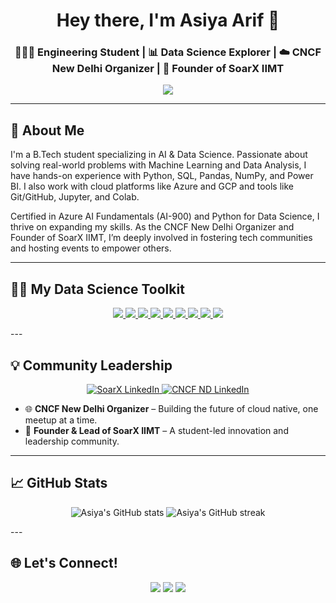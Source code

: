 <h1 align="center"> Hey there, I'm Asiya Arif 👋</h1>
<h3 align="center">👩🏼‍💻 Engineering Student | 📊 Data Science Explorer | ☁️ CNCF New Delhi Organizer | 🦅 Founder of SoarX IIMT</h3>

<p align="center">
  <img src="https://readme-typing-svg.herokuapp.com?font=Fira+Code&weight=500&size=22&pause=1000&color=FF61D6&center=true&vCenter=true&width=600&lines=🌟+Curious+mind+with+a+love+for+data;🧠+Transforming+ideas+into+intelligent+systems;💬+Let’s+talk+data%2C+cloud%2C+AI%2C+and+communities;🎯+Learning+every+day+to+lead+the+way!" />
</p>

---

## 🌟 About Me

I'm a B.Tech student specializing in AI & Data Science. Passionate about solving real-world problems with Machine Learning and Data Analysis, I have hands-on experience with Python, SQL, Pandas, NumPy, and Power BI. I also work with cloud platforms like Azure and GCP and tools like Git/GitHub, Jupyter, and Colab.

Certified in Azure AI Fundamentals (AI-900) and Python for Data Science, I thrive on expanding my skills. As the CNCF New Delhi Organizer and Founder of SoarX IIMT, I’m deeply involved in fostering tech communities and hosting events to empower others.


---

## 👩‍🔬 My Data Science Toolkit

<p align="center">
  <a href="https://www.python.org/">
    <img src="https://img.shields.io/badge/-Python-FFD43B?style=for-the-badge&logo=python&logoColor=black&color=gradient&logoWidth=35&edge-radius=25" />
  </a>
  <a href="https://jupyter.org/">
    <img src="https://img.shields.io/badge/-Jupyter-F37626?style=for-the-badge&logo=jupyter&logoColor=white&color=gradient&logoWidth=35&edge-radius=25" />
  </a>
  <a href="https://pandas.pydata.org/">
    <img src="https://img.shields.io/badge/-Pandas-150458?style=for-the-badge&logo=pandas&logoColor=white&color=gradient&logoWidth=35&edge-radius=25" />
  </a>
  <a href="https://numpy.org/">
    <img src="https://img.shields.io/badge/-Numpy-013243?style=for-the-badge&logo=numpy&logoColor=white&color=gradient&logoWidth=35&edge-radius=25" />
  </a>
  <a href="https://matplotlib.org/">
    <img src="https://img.shields.io/badge/-Matplotlib-11557C?style=for-the-badge&logo=matplotlib&logoColor=white&color=gradient&logoWidth=35&edge-radius=25" />
  </a>
  <a href="https://seaborn.pydata.org/">
    <img src="https://img.shields.io/badge/-Seaborn-4B8BBE?style=for-the-badge&logo=seaborn&logoColor=white&color=gradient&logoWidth=35&edge-radius=25" />
  </a>
  <a href="https://www.mysql.com/">
    <img src="https://img.shields.io/badge/-SQL-4479A1?style=for-the-badge&logo=mysql&logoColor=white&color=gradient&logoWidth=35&edge-radius=25" />
  </a>
  <a href="https://powerbi.microsoft.com/">
    <img src="https://img.shields.io/badge/-PowerBI-F2C811?style=for-the-badge&logo=powerbi&logoColor=black&color=gradient&logoWidth=35&edge-radius=25" />
  </a>
  <a href="https://github.com/">
    <img src="https://img.shields.io/badge/-GitHub-181717?style=for-the-badge&logo=github&logoColor=white&color=gradient&logoWidth=35&edge-radius=25" />
  </a>
</p>
---

## 💡 Community Leadership

<p align="center">
  <a href="https://www.linkedin.com/company/soarx-iimt/">
    <img src="https://img.shields.io/badge/SoarX%20IIMT-700%2B%20Followers-orange?style=for-the-badge&logo=linkedin&logoColor=white" alt="SoarX LinkedIn"/>
  </a>
  </a>
  <a href="https://www.linkedin.com/company/cncgnd/">
    <img src="https://img.shields.io/badge/CNCF%20New%20Delhi-5K%2B%20Followers-blue?style=for-the-badge&logo=linkedin&logoColor=white" alt="CNCF ND LinkedIn"/>
  </a>
</p>

- 🌐 **CNCF New Delhi Organizer** – Building the future of cloud native, one meetup at a time.
- 🤝 **Founder & Lead of SoarX IIMT** – A student-led innovation and leadership community.

---

## 📈 GitHub Stats

<p align="center">
  <img src="https://github-readme-stats.vercel.app/api?username=asiyaarif&show_icons=true&theme=radical" alt="Asiya's GitHub stats"/>
  <img src="https://github-readme-streak-stats.herokuapp.com/?user=asiyaarif&theme=radical" alt="Asiya's GitHub streak"/>
</p>
---

## 🌐 Let's Connect!

<p align="center">
  <a href="https://www.linkedin.com/in/asiya-arif-56058b263/">
    <img src="https://img.shields.io/badge/-LinkedIn-blue?style=flat-square&logo=linkedin" /></a>
  <a href="https://twitter.com/itsasiyaarif">
    <img src="https://img.shields.io/badge/-Twitter-1DA1F2?style=flat-square&logo=twitter&logoColor=white" /></a>
  <a href="mailto:itsasiyaarif@gmail.com">
    <img src="https://img.shields.io/badge/-Email-D14836?style=flat-square&logo=gmail&logoColor=white" /></a>
</p>


